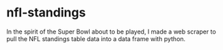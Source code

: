 # nfl-standings
In the spirit of the Super Bowl about to be played, I made a web scraper to pull the NFL standings table data into a data frame with python. 
